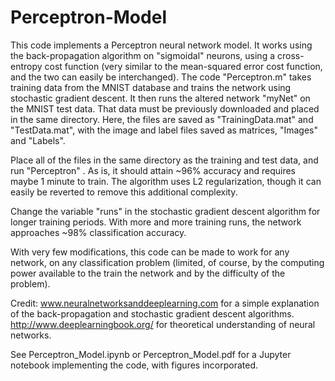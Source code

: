 # Perceptron-Model
This code implements a Perceptron neural network model.  It works using the back-propagation algorithm on "sigmoidal" neurons, 
using a cross-entropy cost function (very similar to the mean-squared error cost function, and the two can easily be interchanged).  The code "Perceptron.m" takes training data from the MNIST database and trains
the network using stochastic gradient descent.  It then runs the altered network "myNet" on the MNIST test data.  That data
must be previously downloaded and placed in the same directory.  Here, the files are saved as "TrainingData.mat" and 
"TestData.mat", with the image and label files saved as matrices, "Images" and "Labels".

Place all of the files in the same directory as the training and test data, and run "Perceptron" . As is, it should attain ~96% accuracy and requires maybe 1 minute to train. The algorithm uses L2 regularization, though it can easily be reverted to remove this additional complexity.

Change the variable "runs" in the stochastic gradient descent algorithm for longer training periods.  With more and more training runs, the network approaches ~98% classification accuracy.

With very few modifications, this code can be made to work for any network, on any classification problem (limited, of course, by the computing power available to the train the network and by the difficulty of the problem).

Credit: www.neuralnetworksanddeeplearning.com for a simple explanation of the back-propagation and stochastic gradient descent
algorithms. http://www.deeplearningbook.org/ for theoretical understanding of neural networks.

See Perceptron_Model.ipynb or Perceptron_Model.pdf for a Jupyter notebook implementing the code, with figures incorporated.
